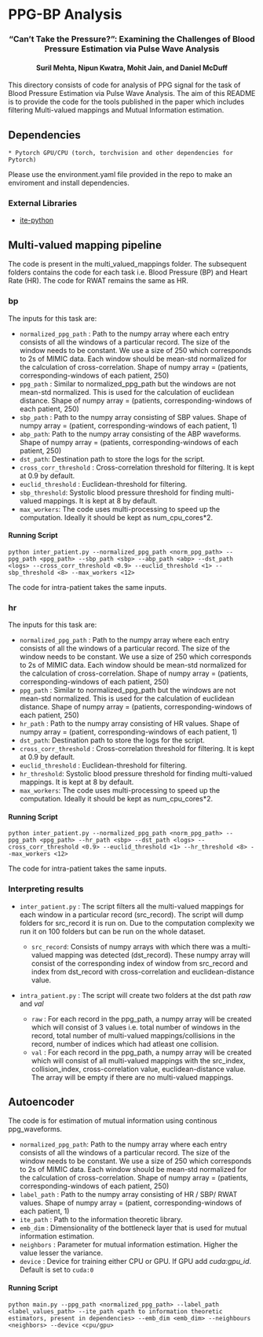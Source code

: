 # PPG-BP Analysis
<h3 align="center"> “Can’t Take the Pressure?”: Examining the Challenges of Blood Pressure Estimation via
Pulse Wave Analysis </h3>

<h4 align="center"> Suril Mehta, Nipun Kwatra, Mohit Jain, and Daniel McDuff </h4>

This directory consists of code for analysis of PPG signal for the task of Blood Pressure Estimation via Pulse Wave Analysis.
The aim of this README is to provide the code for the tools published in the paper which includes filtering Multi-valued mappings and Mutual Information estimation. 


## Dependencies

```
* Pytorch GPU/CPU (torch, torchvision and other dependencies for Pytorch)
```
Please use the environment.yaml file provided in the repo to make an enviroment and install dependencies.

### External Libraries

* [ite-python](https://bitbucket.org/szzoli/ite-in-python/)

## Multi-valued mapping pipeline

The code is present in the multi_valued_mappings folder. The subsequent folders contains the code for each task i.e. Blood Pressure (BP) and Heart Rate (HR). The code for RWAT remains the same as HR. 

### bp
The inputs for this task are:

* `normalized_ppg_path` : Path to the numpy array where each entry consists of all the windows of a particular record. The size of the window needs to be constant. We use a size of 250 which corresponds to 2s of MIMIC data. Each window should be mean-std normalized for the calculation of cross-correlation. Shape of numpy array = (patients, corresponding-windows of each patient, 250)
* `ppg_path` : Similar to normalized_ppg_path but the windows are not mean-std normalized. This is used for the calculation of euclidean distance.  Shape of numpy array = (patients, corresponding-windows of each patient, 250)
* `sbp_path` : Path to the numpy array consisting of SBP values. Shape of numpy array = (patient, corresponding-windows of each patient, 1)
* `abp_path`: Path to the numpy array consisting of the ABP waveforms. Shape of numpy array = (patients, corresponding-windows of each patient, 250)
* `dst_path`: Destination path to store the logs for the script.
* `cross_corr_threshold` : Cross-correlation threshold for filtering. It is kept at 0.9 by default.
* `euclid_threshold` : Euclidean-threshold for filtering.
* `sbp_threshold`: Systolic blood pressure threshold for finding multi-valued mappings. It is kept at 8 by default.
* `max_workers`: The code uses multi-processing to speed up the computation. Ideally it should be kept as num_cpu_cores*2.

#### Running Script

`python inter_patient.py --normalized_ppg_path <norm_ppg_path> --ppg_path <ppg_path> --sbp_path <sbp> --abp_path <abp> --dst_path <logs> --cross_corr_threshold <0.9> --euclid_threshold <1> --sbp_threshold <8> --max_workers <12>`

The code for intra-patient takes the same inputs. 

### hr
The inputs for this task are:

* `normalized_ppg_path` : Path to the numpy array where each entry consists of all the windows of a particular record. The size of the window needs to be constant. We use a size of 250 which corresponds to 2s of MIMIC data. Each window should be mean-std normalized for the calculation of cross-correlation. Shape of numpy array = (patients, corresponding-windows of each patient, 250)
* `ppg_path` : Similar to normalized_ppg_path but the windows are not mean-std normalized. This is used for the calculation of euclidean distance.  Shape of numpy array = (patients, corresponding-windows of each patient, 250)
* `hr_path` : Path to the numpy array consisting of HR values. Shape of numpy array = (patient, corresponding-windows of each patient, 1)
* `dst_path`: Destination path to store the logs for the script.
* `cross_corr_threshold` : Cross-correlation threshold for filtering. It is kept at 0.9 by default.
* `euclid_threshold` : Euclidean-threshold for filtering.
* `hr_threshold`: Systolic blood pressure threshold for finding multi-valued mappings. It is kept at 8 by default.
* `max_workers`: The code uses multi-processing to speed up the computation. Ideally it should be kept as num_cpu_cores*2.

#### Running Script

`python inter_patient.py --normalized_ppg_path <norm_ppg_path> --ppg_path <ppg_path> --hr_path <sbp> --dst_path <logs> --cross_corr_threshold <0.9> --euclid_threshold <1> --hr_threshold <8> --max_workers <12>`

The code for intra-patient takes the same inputs. 

### Interpreting results 

* `inter_patient.py` : The script filters all the multi-valued mappings for each window in a particular record (src_record). The script will dump folders for src_record it is run on. Due to the computation complexity we run it on 100 folders but can be run on the whole dataset.
    * `src_record`: Consists of numpy arrays with which there was a multi-valued mapping was detected (dst_record). These numpy array will consist of the corresponding index of window from src_record and index from dst_record with cross-correlation and euclidean-distance value.

* `intra_patient.py` : The script will create two folders at the dst path *raw* and *val*
    * `raw` : For each record in the ppg_path, a numpy array will be created which will consist of 3 values i.e. total number of windows in the record, total number of multi-valued mappings/collisions in the record, number of indices which had atleast one collision. 
    * `val` : For each record in the ppg_path, a numpy array will be created which will consist of all multi-valued mappings with the 
    src_index, collision_index, cross-correlation value, euclidean-distance value. The array will be empty if there are no multi-valued mappings. 

## Autoencoder
The code is for estimation of mutual information using continous ppg_waveforms.

* `normalized_ppg_path`: Path to the numpy array where each entry consists of all the windows of a particular record. The size of the window needs to be constant. We use a size of 250 which corresponds to 2s of MIMIC data. Each window should be mean-std normalized for the calculation of cross-correlation. Shape of numpy array = (patients, corresponding-windows of each patient, 250)
* `label_path` :  Path to the numpy array consisting of HR / SBP/ RWAT  values. Shape of numpy array = (patient, corresponding-windows of each patient, 1)
* `ite_path` : Path to the information theoretic library. 
* `emb_dim` : Dimensionality of the bottleneck layer that is used for mutual information estimation. 
* `neighbors` : Parameter for mutual information estimation. Higher the value lesser the variance.
* `device` : Device for training either CPU or GPU. If GPU add *cuda:gpu_id*. Default is set to `cuda:0`

#### Running Script
`python main.py --ppg_path <normalized_ppg_path> --label_path <label_values_path> --ite_path <path to information theoretic estimators, present in dependencies> --emb_dim <emb_dim> --neighbours <neighbors> --device <cpu/gpu>`
